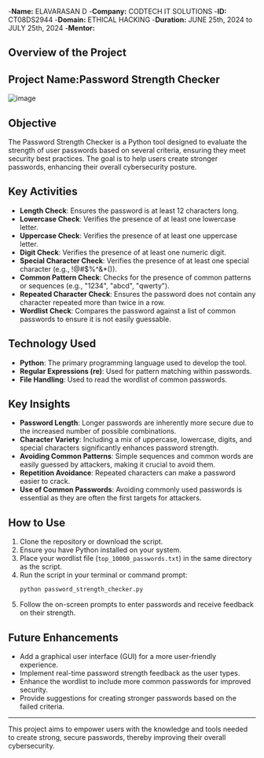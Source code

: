 -**Name:** ELAVARASAN D
-**Company:** CODTECH IT SOLUTIONS
-**ID:** CT08DS2944
-**Domain:** ETHICAL HACKING
-**Duration:** JUNE 25th, 2024 to JULY 25th, 2024
-**Mentor:**

## Overview of the Project

## Project Name:Password Strength Checker
![image](https://github.com/user-attachments/assets/59a57bc5-8c3a-4863-b890-17704211da28)


## Objective
The Password Strength Checker is a Python tool designed to evaluate the strength of user passwords based on several criteria, ensuring they meet security best practices. The goal is to help users create stronger passwords, enhancing their overall cybersecurity posture.

## Key Activities
- **Length Check**: Ensures the password is at least 12 characters long.
- **Lowercase Check**: Verifies the presence of at least one lowercase letter.
- **Uppercase Check**: Verifies the presence of at least one uppercase letter.
- **Digit Check**: Verifies the presence of at least one numeric digit.
- **Special Character Check**: Verifies the presence of at least one special character (e.g., !@#$%^&*()).
- **Common Pattern Check**: Checks for the presence of common patterns or sequences (e.g., "1234", "abcd", "qwerty").
- **Repeated Character Check**: Ensures the password does not contain any character repeated more than twice in a row.
- **Wordlist Check**: Compares the password against a list of common passwords to ensure it is not easily guessable.

## Technology Used
- **Python**: The primary programming language used to develop the tool.
- **Regular Expressions (re)**: Used for pattern matching within passwords.
- **File Handling**: Used to read the wordlist of common passwords.

## Key Insights
- **Password Length**: Longer passwords are inherently more secure due to the increased number of possible combinations.
- **Character Variety**: Including a mix of uppercase, lowercase, digits, and special characters significantly enhances password strength.
- **Avoiding Common Patterns**: Simple sequences and common words are easily guessed by attackers, making it crucial to avoid them.
- **Repetition Avoidance**: Repeated characters can make a password easier to crack.
- **Use of Common Passwords**: Avoiding commonly used passwords is essential as they are often the first targets for attackers.

## How to Use
1. Clone the repository or download the script.
2. Ensure you have Python installed on your system.
3. Place your wordlist file (`top_10000_passwords.txt`) in the same directory as the script.
4. Run the script in your terminal or command prompt:
    ```sh
    python password_strength_checker.py
    ```
5. Follow the on-screen prompts to enter passwords and receive feedback on their strength.

## Future Enhancements
- Add a graphical user interface (GUI) for a more user-friendly experience.
- Implement real-time password strength feedback as the user types.
- Enhance the wordlist to include more common passwords for improved security.
- Provide suggestions for creating stronger passwords based on the failed criteria.

---

This project aims to empower users with the knowledge and tools needed to create strong, secure passwords, thereby improving their overall cybersecurity.
